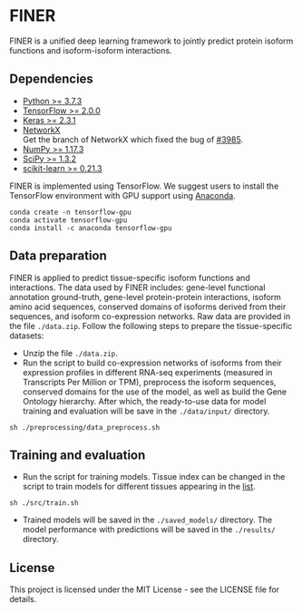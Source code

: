 # FINER
FINER is a unified deep learning framework to jointly predict protein isoform functions and isoform-isoform interactions.

## Dependencies
- [Python >= 3.7.3](https://www.python.org/downloads/release/python-373/)</br>
- [TensorFlow >= 2.0.0](https://www.tensorflow.org/)</br>
- [Keras >= 2.3.1](https://keras.io/)</br>
- [NetworkX](https://github.com/haochenucr/networkx/tree/bugfix-for-to_scipy_sparse_matrix-function)</br>
Get the branch of NetworkX which fixed the bug of [#3985](https://github.com/networkx/networkx/pull/3985).</br>
- [NumPy >= 1.17.3](https://numpy.org/)</br>
- [SciPy >= 1.3.2](https://www.scipy.org/)</br>
- [scikit-learn >= 0.21.3](https://scikit-learn.org/stable/)</br>

FINER is implemented using TensorFlow. We suggest users to install the TensorFlow environment with GPU support using [Anaconda](https://anaconda.org/anaconda/tensorflow-gpu).
```
conda create -n tensorflow-gpu
conda activate tensorflow-gpu
conda install -c anaconda tensorflow-gpu
```

## Data preparation
FINER is applied to predict tissue-specific isoform functions and interactions. The data used by FINER includes: gene-level functional annotation ground-truth, gene-level protein-protein interactions, isoform amino acid sequences, conserved domains of isoforms derived from their sequences, and isoform co-expression networks. Raw data are provided in the file `./data.zip`. Follow the following steps to prepare the tissue-specific datasets:
- Unzip the file `./data.zip`.
- Run the script to build co-expression networks of isoforms from their expression profiles in different RNA-seq experiments (measured in Transcripts Per Million or TPM), preprocess the isoform sequences, conserved domains for the use of the model, as well as build the Gene Ontology hierarchy. After which, the ready-to-use data for model training and evaluation will be save in the `./data/input/` directory.
```
sh ./preprocessing/data_preprocess.sh
```


## Training and evaluation
- Run the script for training models. Tissue index can be changed in the script to train models for different tissues appearing in the [list](https://github.com/haochenucr/FINER/blob/main/src/train.sh).
```
sh ./src/train.sh
```
- Trained models will be saved in the `./saved_models/` directory. The model performance with predictions will be saved in the `./results/` directory.

## License
This project is licensed under the MIT License - see the LICENSE file for details.
